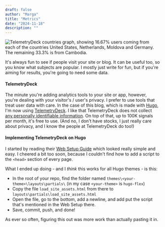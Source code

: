 ```yaml
---
draft: false
author: "Marga"
title: "Metrics"
date: "2024-11-18"
description: ""
---
```


![TelemetryDeck countries graph, showing 16.67% users coming from each of the countries United States, Netherlands, Moldova and Germany. The remaining 33.3% is from Cambodia.](/post/2024/11/metrics/telemetrydeck-countries.jpeg "TelemetryDeck countries graph")

It's always fun to see if people visit your site or blog. It can be useful too, so you know what subjects are popular. I mostly just write for fun, but if you're aiming for results, you're going to need some data.

#### TelemetryDeck

The minute you're adding analytics tools to your site or app, however, you're dealing with your visitor's / user's privacy. I prefer to use tools that treat user data with care. In the case of this blog, which is made with [Hugo](https://gohugo.io), I'm now using [TelemetryDeck](https://telemetrydeck.com). I like that TelemetryDeck does not collect [any personally identifiable information](https://telemetrydeck.com/privacy). On top of that, up to 100K signals per month, it's free to use. (And no, I don't have stocks, I just really care about privacy, and I know the people at TelemetryDeck do too!)

#### Implementing TelemetryDeck on Hugo

I started by reading their [Web Setup Guide](https://telemetrydeck.com/docs/guides/web-setup/) which looked really simple and easy. I cheered a bit too soon, because I couldn't find how to add a script to the `<head>` section of every page.

What I ended up doing - and I *think* this works for all Hugo themes - is this:

- In the root of your repo, find the folder named `themes\<your-theme>\layouts\partials\` (in my case `<your-theme>` is `hugo-flex`)
- Copy the file `load_site_assets.html` from there to `layouts\partials\load_site_assets.html`
- Open the file, go to the bottom, add a newline, and add put the script that's mentioned in the Web Setup there.
- Save, commit, push, and done!

As ever so often, figuring this out was more work than actually pasting it in.

